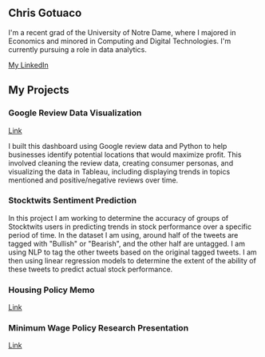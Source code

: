 ## Chris Gotuaco

I'm a recent grad of the University of Notre Dame, where I majored in Economics and minored in Computing and Digital Technologies. I'm currently pursuing a role in data analytics.

[My LinkedIn](https://www.linkedin.com/in/christopher-gotuaco/)  



## My Projects

### Google Review Data Visualization
[Link](https://public.tableau.com/app/profile/christopher.gotuaco#!/?newProfile=&activeTab=0)  

I built this dashboard using Google review data and Python to help businesses identify potential locations that would maximize profit. This involved cleaning the review data, creating consumer personas, and visualizing the data in Tableau, including displaying trends in topics mentioned and positive/negative reviews over time.


### Stocktwits Sentiment Prediction
In this project I am working to determine the accuracy of groups of Stocktwits users in predicting trends in stock performance over a specific period of time. In the dataset I am using, around half of the tweets are tagged with "Bullish" or "Bearish", and the other half are untagged. I am using NLP to tag the other tweets based on the original tagged tweets. I am then using linear regression models to determine the extent of the ability of these tweets to predict actual stock performance.


### Housing Policy Memo
[Link](https://drive.google.com/file/d/1O35NHlktsOenVM8wV_xeEWdYwgElDvbE/view?usp=sharing)

### Minimum Wage Policy Research Presentation
[Link](https://drive.google.com/file/d/1CwLztvnHGri9vc56xZLWrv01Gx7zmOBy/view?usp=sharing)
